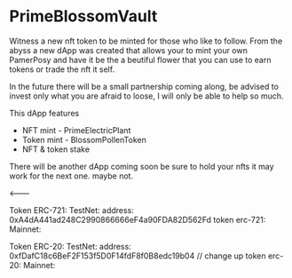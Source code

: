 # PrimeBlossomVault

Witness a new nft token to be minted for those who like to follow. From the abyss a new dApp was created that allows your to mint your own PamerPosy and have it be the a beutiful flower that you can use to earn tokens or trade the nft it self. 

In the future there will be a small partnership coming along, be advised to invest only what you are afraid to loose, I will only be able to help so much.

This dApp features

- NFT mint - PrimeElectricPlant
- Token mint - BlossomPollenToken
- NFT & token stake

There will be another dApp coming soon be sure to hold your nfts it may work for the next one. maybe not.

<---

Token ERC-721: TestNet:
address: 0xA4dA441ad248C2990866666eF4a90FDA82D562Fd
token erc-721: Mainnet:


Token ERC-20: TestNet:
address: 0xfDafC18c6BeF2F153f5D0F14fdF8f0B8edc19b04 // change up
token erc-20: Mainnet:

